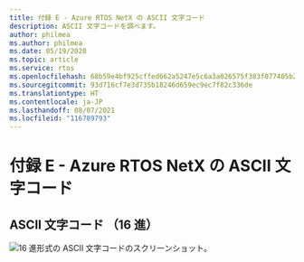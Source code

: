 ```yaml
---
title: 付録 E - Azure RTOS NetX の ASCII 文字コード
description: ASCII 文字コードを調べます。
author: philmea
ms.author: philmea
ms.date: 05/19/2020
ms.topic: article
ms.service: rtos
ms.openlocfilehash: 68b59e4bf925cffed662a5247e5c6a3a026575f383f077405b2490ece872f525
ms.sourcegitcommit: 93d716cf7e3d735b18246d659ec9ec7f82c336de
ms.translationtype: HT
ms.contentlocale: ja-JP
ms.lasthandoff: 08/07/2021
ms.locfileid: "116789793"
---
```

# <a name="appendix-e----azure-rtos-netx-duo-ascii-character-codes"></a>付録 E - Azure RTOS NetX の ASCII 文字コード 

## <a name="ascii-character-codes-in-hex"></a>ASCII 文字コード （16 進）

![16 進形式の ASCII 文字コードのスクリーンショット。](./media/user-guide/ascii-character-codes-hex.png)